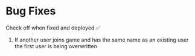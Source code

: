 # Bug Fixes 

Check off when fixed and deployed ✅

1. If another user joins game and has the same name as an existing user the first user is being overwritten 